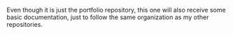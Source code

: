 Even though it is just the portfolio repository, this one will also receive some basic documentation, just to follow the same organization as my other repositories.
<br>
